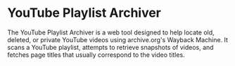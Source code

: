 # YouTube Playlist Archiver

The YouTube Playlist Archiver is a web tool designed to help locate old, deleted, or private YouTube videos using archive.org's Wayback Machine. It scans a YouTube playlist, attempts to retrieve snapshots of videos, and fetches page titles that usually correspond to the video titles.

